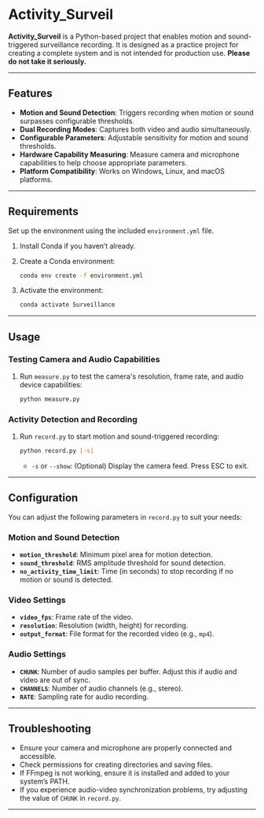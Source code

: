 # Activity_Surveil

**Activity_Surveil** is a Python-based project that enables motion and sound-triggered surveillance recording. It is designed as a practice project for creating a complete system and is not intended for production use. **Please do not take it seriously.**

---

## Features

- **Motion and Sound Detection**: Triggers recording when motion or sound surpasses configurable thresholds.
- **Dual Recording Modes**: Captures both video and audio simultaneously.
- **Configurable Parameters**: Adjustable sensitivity for motion and sound thresholds.
- **Hardware Capability Measuring**: Measure camera and microphone capabilities to help choose appropriate parameters.
- **Platform Compatibility**: Works on Windows, Linux, and macOS platforms.

---

## Requirements

Set up the environment using the included `environment.yml` file.

1. Install Conda if you haven’t already.
2. Create a Conda environment:

   ```bash
   conda env create -f environment.yml
   ```

3. Activate the environment:

   ```bash
   conda activate Surveillance
   ```

---

## Usage

### Testing Camera and Audio Capabilities

1. Run `measure.py` to test the camera's resolution, frame rate, and audio device capabilities:

   ```bash
   python measure.py
   ```

### Activity Detection and Recording

1. Run `record.py` to start motion and sound-triggered recording:

   ```bash
   python record.py [-s]
   ```

   - `-s` or `--show`: (Optional) Display the camera feed. Press ESC to exit.

---

## Configuration

You can adjust the following parameters in `record.py` to suit your needs:

### Motion and Sound Detection

- **`motion_threshold`**: Minimum pixel area for motion detection.
- **`sound_threshold`**: RMS amplitude threshold for sound detection.
- **`no_activity_time_limit`**: Time (in seconds) to stop recording if no motion or sound is detected.

### Video Settings

- **`video_fps`**: Frame rate of the video.
- **`resolution`**: Resolution (width, height) for recording.
- **`output_format`**: File format for the recorded video (e.g., `mp4`).

### Audio Settings

- **`CHUNK`**: Number of audio samples per buffer. Adjust this if audio and video are out of sync.
- **`CHANNELS`**: Number of audio channels (e.g., stereo).
- **`RATE`**: Sampling rate for audio recording.

---

## Troubleshooting

- Ensure your camera and microphone are properly connected and accessible.
- Check permissions for creating directories and saving files.
- If FFmpeg is not working, ensure it is installed and added to your system’s PATH.
- If you experience audio-video synchronization problems, try adjusting the value of `CHUNK` in `record.py`.

---

